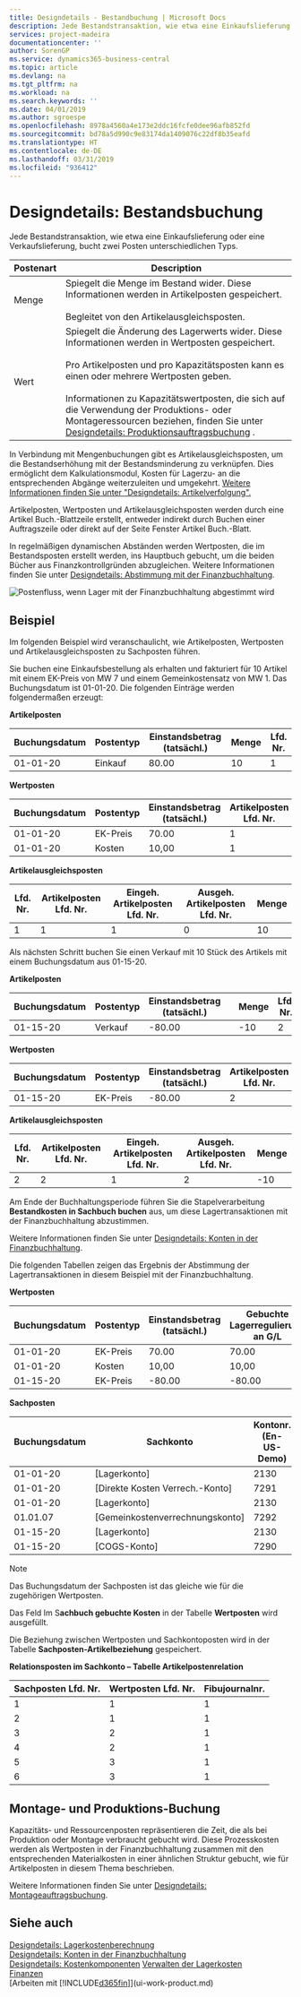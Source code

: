 ```yaml
---
title: Designdetails - Bestandbuchung | Microsoft Docs
description: Jede Bestandstransaktion, wie etwa eine Einkaufslieferung oder eine Verkaufslieferung, bucht zwei Posten unterschiedlichen Typs.
services: project-madeira
documentationcenter: ''
author: SorenGP
ms.service: dynamics365-business-central
ms.topic: article
ms.devlang: na
ms.tgt_pltfrm: na
ms.workload: na
ms.search.keywords: ''
ms.date: 04/01/2019
ms.author: sgroespe
ms.openlocfilehash: 8978a4560a4e173e2ddc16fcfe0dee96afb852fd
ms.sourcegitcommit: bd78a5d990c9e83174da1409076c22df8b35eafd
ms.translationtype: HT
ms.contentlocale: de-DE
ms.lasthandoff: 03/31/2019
ms.locfileid: "936412"
---
```

# <a name="design-details-inventory-posting"></a>Designdetails: Bestandsbuchung
Jede Bestandstransaktion, wie etwa eine Einkaufslieferung oder eine Verkaufslieferung, bucht zwei Posten unterschiedlichen Typs.  

|Postenart|Description|  
|----------------|---------------------------------------|  
|Menge|Spiegelt die Menge im Bestand wider. Diese Informationen werden in Artikelposten gespeichert.<br /><br /> Begleitet von den Artikelausgleichsposten.|  
|Wert|Spiegelt die Änderung des Lagerwerts wider. Diese Informationen werden in Wertposten gespeichert.<br /><br /> Pro Artikelposten und pro Kapazitätsposten kann es einen oder mehrere Wertposten geben.<br /><br /> Informationen zu Kapazitätswertposten, die sich auf die Verwendung der Produktions- oder Montageressourcen beziehen, finden Sie unter [Designdetails: Produktionsauftragsbuchung](design-details-production-order-posting.md) .|  

 In Verbindung mit Mengenbuchungen gibt es Artikelausgleichsposten, um die Bestandserhöhung mit der Bestandsminderung zu verknüpfen. Dies ermöglicht dem Kalkulationsmodul, Kosten für Lagerzu- an die entsprechenden Abgänge weiterzuleiten und umgekehrt. [Weitere Informationen finden Sie unter "Designdetails: Artikelverfolgung".](design-details-item-application.md)  

 Artikelposten, Wertposten und Artikelausgleichsposten werden durch eine Artikel Buch.-Blattzeile erstellt, entweder indirekt durch Buchen einer Auftragszeile oder direkt auf der Seite Fenster Artikel Buch.-Blatt.  

 In regelmäßigen dynamischen Abständen werden Wertposten, die im Bestandsposten erstellt werden, ins Hauptbuch gebucht, um die beiden Bücher aus Finanzkontrollgründen abzugleichen. Weitere Informationen finden Sie unter [Designdetails: Abstimmung mit der Finanzbuchhaltung](design-details-reconciliation-with-the-general-ledger.md).  

 ![Postenfluss, wenn Lager mit der Finanzbuchhaltung abgestimmt wird](media/design_details_inventory_costing_1_entry_flow.png "Postenfluss, wenn Lager mit der Finanzbuchhaltung abgestimmt wird")  

## <a name="example"></a>Beispiel  
 Im folgenden Beispiel wird veranschaulicht, wie Artikelposten, Wertposten und Artikelausgleichsposten zu Sachposten führen.  

 Sie buchen eine Einkaufsbestellung als erhalten und fakturiert für 10 Artikel mit einem EK-Preis von MW 7 und einem Gemeinkostensatz von MW 1. Das Buchungsdatum ist 01-01-20. Die folgenden Einträge werden folgendermaßen erzeugt:  

 **Artikelposten**  

|Buchungsdatum|Postentyp|Einstandsbetrag (tatsächl.)|Menge|Lfd. Nr.|  
|------------------|----------------|----------------------------|--------------|---------------|  
|01-01-20|Einkauf|80.00|10|1|  

 **Wertposten**  

|Buchungsdatum|Postentyp|Einstandsbetrag (tatsächl.)|Artikelposten Lfd. Nr.|Lfd. Nr.|  
|------------------|----------------|----------------------------|---------------------------|---------------|  
|01-01-20|EK-Preis|70.00|1|1|  
|01-01-20|Kosten|10,00|1|2|  

 **Artikelausgleichsposten**  

|Lfd. Nr.|Artikelposten Lfd. Nr.|Eingeh. Artikelposten Lfd. Nr.|Ausgeh. Artikelposten Lfd. Nr.|Menge|  
|---------------|---------------------------|----------------------------|-----------------------------|--------------|  
|1|1|1|0|10|  

 Als nächsten Schritt buchen Sie einen Verkauf mit 10 Stück des Artikels mit einem Buchungsdatum aus 01-15-20.  

 **Artikelposten**  

|Buchungsdatum|Postentyp|Einstandsbetrag (tatsächl.)||Menge|Lfd. Nr.|  
|------------------|----------------|----------------------------|-|--------------|---------------|  
|01-15-20|Verkauf|-80.00||-10|2|  

 **Wertposten**  

|Buchungsdatum|Postentyp|Einstandsbetrag (tatsächl.)|Artikelposten Lfd. Nr.|Lfd. Nr.|  
|------------------|----------------|----------------------------|---------------------------|---------------|  
|01-15-20|EK-Preis|-80.00|2|3|  

 **Artikelausgleichsposten**  

|Lfd. Nr.|Artikelposten Lfd. Nr.|Eingeh. Artikelposten Lfd. Nr.|Ausgeh. Artikelposten Lfd. Nr.|Menge|  
|---------------|---------------------------|----------------------------|-----------------------------|--------------|  
|2|2|1|2|-10|  

 Am Ende der Buchhaltungsperiode führen Sie die Stapelverarbeitung **Bestandkosten in Sachbuch buchen** aus, um diese Lagertransaktionen mit der Finanzbuchhaltung abzustimmen.  

 Weitere Informationen finden Sie unter [Designdetails: Konten in der Finanzbuchhaltung](design-details-accounts-in-the-general-ledger.md).  

 Die folgenden Tabellen zeigen das Ergebnis der Abstimmung der Lagertransaktionen in diesem Beispiel mit der Finanzbuchhaltung.  

 **Wertposten**  

|Buchungsdatum|Postentyp|Einstandsbetrag (tatsächl.)|Gebuchte Lagerregulierung an G/L|Artikelposten Lfd. Nr.|Lfd. Nr.|  
|------------------|----------------|----------------------------|-------------------------|---------------------------|---------------|  
|01-01-20|EK-Preis|70.00|70.00|1|1|  
|01-01-20|Kosten|10,00|10,00|1|2|  
|01-15-20|EK-Preis|-80.00|-80.00|2|3|  

 **Sachposten**  

|Buchungsdatum|Sachkonto|Kontonr. (En-US-Demo)||Betrag|Lfd. Nr.|  
|------------------|------------------|---------------------------------|-|------------|---------------|  
|01-01-20|[Lagerkonto]|2130||70.00|1|  
|01-01-20|[Direkte Kosten Verrech.-Konto]|7291||-70.00|2|  
|01-01-20|[Lagerkonto]|2130||10,00|3|  
|01.01.07|[Gemeinkostenverrechnungskonto]|7292||-10.00|4|  
|01-15-20|[Lagerkonto]|2130||-80.00|5|  
|01-15-20|[COGS-Konto]|7290||80.00|6|  

> [!NOTE]  
>  Das Buchungsdatum der Sachposten ist das gleiche wie für die zugehörigen Wertposten.  
>   
>  Das Feld Im S**achbuch gebuchte Kosten** in der Tabelle **Wertposten** wird ausgefüllt.  

 Die Beziehung zwischen Wertposten und Sachkontoposten wird in der Tabelle **Sachposten-Artikelbeziehung** gespeichert.  

 **Relationsposten im Sachkonto – Tabelle Artikelpostenrelation**  

|Sachposten Lfd. Nr.|Wertposten Lfd. Nr.|Fibujournalnr.|  
|--------------------|---------------------|-----------------------|  
|1|1|1|  
|2|1|1|  
|3|2|1|  
|4|2|1|  
|5|3|1|  
|6|3|1|  

## <a name="assembly-and-production-posting"></a>Montage- und Produktions-Buchung  
Kapazitäts- und Ressourcenposten repräsentieren die Zeit, die als bei Produktion oder Montage verbraucht gebucht wird. Diese Prozesskosten werden als Wertposten in der Finanzbuchhaltung zusammen mit den entsprechenden Materialkosten in einer ähnlichen Struktur gebucht, wie für Artikelposten in diesem Thema beschrieben.  

Weitere Informationen finden Sie unter [Designdetails: Montageauftragsbuchung](design-details-assembly-order-posting.md).  

## <a name="see-also"></a>Siehe auch  
 [Designdetails: Lagerkostenberechnung](design-details-inventory-costing.md)   
 [Designdetails: Konten in der Finanzbuchhaltung](design-details-accounts-in-the-general-ledger.md)   
 [Designdetails: Kostenkomponenten](design-details-cost-components.md) [Verwalten der Lagerkosten](finance-manage-inventory-costs.md)  
 [Finanzen](finance.md)  
 [Arbeiten mit [!INCLUDE[d365fin](includes/d365fin_md.md)]](ui-work-product.md)
